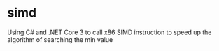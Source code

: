 # simd
Using C# and .NET Core 3 to call x86 SIMD instruction to speed up the algorithm of searching the min value
